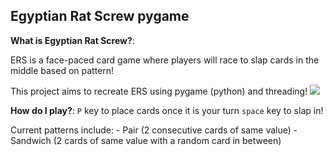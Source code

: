 ## Egyptian Rat Screw pygame
**What is Egyptian Rat Screw?**: 

ERS is a face-paced card game where players will race to slap cards in the middle based on pattern!


This project aims to recreate ERS using pygame (python) and threading!
![](https://github.com/rodgiee/ERS-Project/blob/pyinstaller/read_images/ERS-demo-modified_v2.gif)

**How do I play?**:
`P` key to place cards once it is your turn
`space` key to slap in!

Current patterns include:
	- Pair (2 consecutive cards of same value)
	- Sandwich (2 cards of same value with a random card in between)

